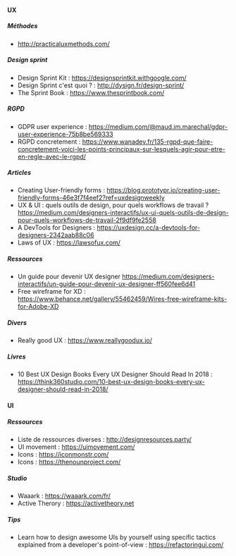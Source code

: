 #### UX

##### Méthodes
- http://practicaluxmethods.com/

##### Design sprint
- Design Sprint Kit : https://designsprintkit.withgoogle.com/
- Design Sprint c'est quoi ? : http://dysign.fr/design-sprint/
- The Sprint Book : https://www.thesprintbook.com/

##### RGPD
- GDPR user experience : https://medium.com/@maud.im.marechal/gdpr-user-experience-75b8be569333
- RGPD concretement : https://www.wanadev.fr/135-rgpd-que-faire-concretement-voici-les-points-principaux-sur-lesquels-agir-pour-etre-en-regle-avec-le-rgpd/

##### Articles
- Creating User-friendly forms : https://blog.prototypr.io/creating-user-friendly-forms-46e3f7f4eef2?ref=uxdesignweekly
- UX & UI : quels outils de design, pour quels workflows de travail ? https://medium.com/designers-interactifs/ux-ui-quels-outils-de-design-pour-quels-workflows-de-travail-2f9df9fe2558
- A DevTools for Designers : https://uxdesign.cc/a-devtools-for-designers-2342aab88c06
- Laws of UX : https://lawsofux.com/

##### Ressources
- Un guide pour devenir UX designer https://medium.com/designers-interactifs/un-guide-pour-devenir-ux-designer-ff560fee6d41
- Free wireframe for XD : https://www.behance.net/gallery/55462459/Wires-free-wireframe-kits-for-Adobe-XD

##### Divers
- Really good UX : https://www.reallygoodux.io/

##### Livres
- 10 Best UX Design Books Every UX Designer Should Read In 2018 : https://think360studio.com/10-best-ux-design-books-every-ux-designer-should-read-in-2018/

#### UI
##### Ressources
- Liste de ressources diverses : http://designresources.party/
- UI movement : https://uimovement.com/
- Icons : https://iconmonstr.com/
- Icons : https://thenounproject.com/

##### Studio 
- Waaark : https://waaark.com/fr/
- Active Therory : https://activetheory.net

##### Tips
- Learn how to design awesome UIs by yourself using specific tactics explained from a developer's point-of-view : https://refactoringui.com/
